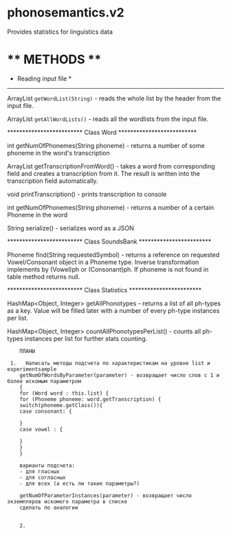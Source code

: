 # phonosemantics.v2
Provides statistics for linguistics data

** METHODS **
===

* Reading input file *
------

ArrayList<Word> `getWordList(String)` - reads the whole list by the header from the input file.

ArrayList<Word> `getAllWordLists()` - reads all the wordlists from the input file.








************************* Class Word **************************

int getNumOfPhonemes(String phoneme) - returns a number of some phoneme in the word's transcription

ArrayList<Phoneme> getTranscriptionFromWord() - takes a word from corresponding field and creates a transcription from it.
        The result is written into the transcription field automatically.

void printTranscription() - prints transcription to console

int getNumOfPhonemes(String phoneme) - returns a number of a certain Phoneme in the word

String serialize() - serializes word as a JSON




************************* Class SoundsBank ************************

Phoneme find(String requestedSymbol) - returns a reference on requested Vowel/Consonant object in a Phoneme type.
        Inverse transformation implements by (Vowel)ph or (Consonant)ph.
        If phoneme is not found in table method returns null.


************************* Class Statistics ************************

HashMap<Object, Integer> getAllPhonotypes - returns a list of all ph-types as a key. 
        Value will be filled later with a number of every ph-type instances per list.
        
HashMap<Object, Integer> countAllPhonotypesPerList() - counts all ph-types instances per list for further stats counting. 




        ПЛАНЫ

     1.   Написать методы подсчета по характеристикам на уровне list и experimentsample
        getNumOfWordsByParameter(parameter) - возвращает число слов с 1 и более искомым параметром
        {
        for (Word word : this.list) {
        for (Phoneme phoneme: word.getTranscription) {
        switch(phoneme.getClass()){
        case consonant: {

        }
        case vowel : {

        }
        }
        }

        варианты подсчета:
        - для гласных
        - для согласных
        - для всех (а есть ли такие параметры?)

        getNumOfParameterInstances(parameter) - возвращает число экземпляров искомого параметра в списке
        сделать по аналогии


        2.
